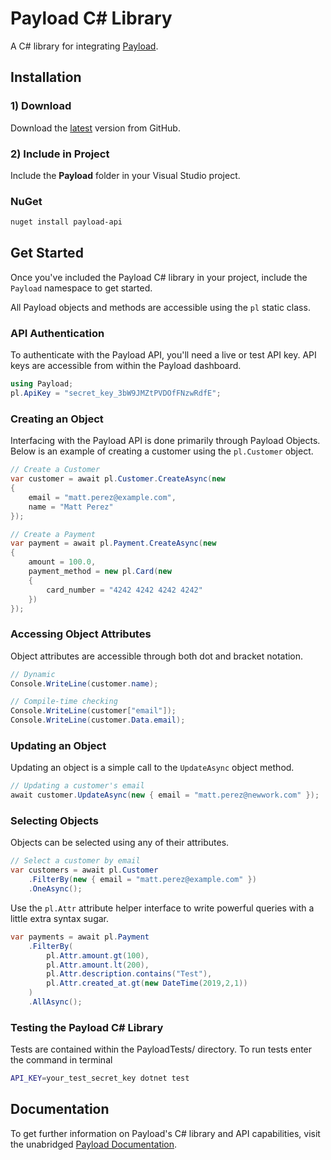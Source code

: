 # Payload C# Library

A C# library for integrating [Payload](https://payload.co).

## Installation

### 1) Download

Download the [latest](https://github.com/payload-code/payload-csharp/archive/master.zip)
version from GitHub.

### 2) Include in Project

Include the **Payload** folder in your Visual Studio project.

### NuGet

```bash
nuget install payload-api
```

## Get Started

Once you've included the Payload C# library in your project,
include the `Payload` namespace to get started.

All Payload objects and methods are accessible using the `pl` static class.

### API Authentication

To authenticate with the Payload API, you'll need a live or test API key. API
keys are accessible from within the Payload dashboard.

```csharp
using Payload;
pl.ApiKey = "secret_key_3bW9JMZtPVDOfFNzwRdfE";
```

### Creating an Object

Interfacing with the Payload API is done primarily through Payload Objects. Below is an example of
creating a customer using the `pl.Customer` object.

```csharp
// Create a Customer
var customer = await pl.Customer.CreateAsync(new
{
    email = "matt.perez@example.com",
    name = "Matt Perez"
});
```

```csharp
// Create a Payment
var payment = await pl.Payment.CreateAsync(new
{
    amount = 100.0,
    payment_method = new pl.Card(new
    {
        card_number = "4242 4242 4242 4242"
    })
});
```

### Accessing Object Attributes

Object attributes are accessible through both dot and bracket notation.

```csharp
// Dynamic
Console.WriteLine(customer.name);

// Compile-time checking
Console.WriteLine(customer["email"]); 
Console.WriteLine(customer.Data.email);
```

### Updating an Object

Updating an object is a simple call to the `UpdateAsync` object method.

```csharp
// Updating a customer's email
await customer.UpdateAsync(new { email = "matt.perez@newwork.com" });
```

### Selecting Objects

Objects can be selected using any of their attributes.

```csharp
// Select a customer by email
var customers = await pl.Customer
    .FilterBy(new { email = "matt.perez@example.com" })
    .OneAsync();
```

Use the `pl.Attr` attribute helper interface to write powerful
queries with a little extra syntax sugar.

```csharp
var payments = await pl.Payment
    .FilterBy(
        pl.Attr.amount.gt(100),
        pl.Attr.amount.lt(200),
        pl.Attr.description.contains("Test"),
        pl.Attr.created_at.gt(new DateTime(2019,2,1))
    )
    .AllAsync();
```

### Testing the Payload C# Library

Tests are contained within the PayloadTests/ directory. To run tests enter the command in terminal

```bash
API_KEY=your_test_secret_key dotnet test
```

## Documentation

To get further information on Payload's C# library and API capabilities,
visit the unabridged [Payload Documentation](https://docs.payload.co/?csharp).
